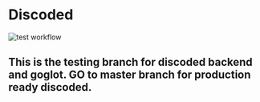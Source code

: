 # Discoded
![test  workflow](https://github.com/Revolyssup/discoded/actions/workflows/ci.yml/badge.svg)
## This is the testing branch for discoded backend and goglot. GO to master branch for production ready discoded.